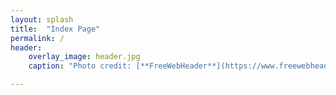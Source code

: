 ```yaml
---
layout: splash
title:  "Index Page"
permalink: /
header:
    overlay_image: header.jpg
    caption: "Photo credit: [**FreeWebHeader**](https://www.freewebheaders.com/nature/clouds-sky-headers/gallery/page-3)"

---
```



